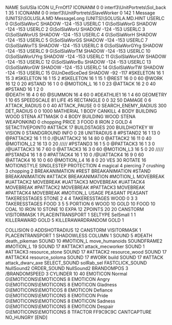 NAME 			SolUSla
ICON 			U_FrnOf17
ICONANM 0 0 interf3\UnitPortrets\Sol_back 1 35 1
ICONANM 0 0 interf3\UnitPortrets\SlaveWorker 0 142 1
Message (UNITS)\SOLUSLA.MD
MessageLong (UNITS)\SOLUSLA.MD.HINT
USERLC 			0 G\SolSlaWorC     SHADOW -124 -153
USERLC 			1 G\SolSlaWorG     SHADOW -124 -153
USERLC          2 G\SolSlaWorU     SHADOW -124 -153
USERLC          3 G\SolSlaWorUS    SHADOW -124 -153
USERLC 			4 G\SolSlaWorH     SHADOW -124 -153
USERLC			5 G\SolSlaWorGS    SHADOW -124 -153
USERLC          7 G\SolSlaWorTS    SHADOW -124 -153
USERLC          8 G\SolSlaWorGYrg  SHADOW -124 -153
USERLC          9 G\SolSlaWorTM    SHADOW -124 -153
USERLC          10 G\SolSlaWorUYrg SHADOW -124 -153
USERLC          11 G\SolSlaWorUW   SHADOW -124 -153
USERLC			12 G\SolSlaWorBu   SHADOW -124 -153
USERLC			13 G\SolSlaWorGW   SHADOW -124 -153
USERLC			14 G\SolSlaWorTW   SHADOW -124 -153
USERLC 			15 G\UnDedSceDed SHADOW -92 -117
#SKELETON       16 1 15 3
#SKELETON       16 1 15 2
#SKELETON       16 1 15 1
@REST      		16 0 0 60
@WORK      		16 12 0 20
#STAND     		16 1 0 0
@MOTION_L  		16 1 0 23
@ATTACK    		16 2 0 40
#PSTAND      	16 1 2 0      
@DEATH     		16 4 0 60
@SUMMON     	16 4 60 0 
#DEATHLIE1 		16 1 4 60
GEOMETRY         1 10 65
SPEEDSCALE              81
LIFE             45
RECTANGLE 		0 0 32 50
DAMAGE   		0 6
ATTACK_RADIUS 	0 0 40
ATTACK_PAUSE 	0 0
SEARCH_ENEMY_RADIUS 300
DET_RADIUS 		0 0 1000
MATHERIAL 		1 BODY
CANKILL 		4 BODY BUILDING WOOD STENA
ATTMASK 0 4 BODY BUILDING WOOD STENA
WEAPONKIND 		0 chopping
PRICE 			3 FOOD 8 IRON 2 GOLD 4
SETACTIVEPOINT0	#ATTACK 17
BUILDSTAGES 	200
BUILDHOTKEY		W
VISION 			0
STANDGROUND
INFO 			0 28
UNITRADIUS 		8
#PSTAND2    16 1 13 0
@PATTACK2   16 1 11 0
/@UATTACK2   16 14 80 0
@ATTACK2    16 11 0 40
@MOTION_L2  16 13 0 20
/////
#PSTAND3    16 1 5 0
@PATTACK3   16 1 3 0
/@UATTACK3   16 7 60 0
@ATTACK3    16 3 0 60
@MOTION_L3  16 5 0 20
/////
#PSTAND4    16 1 8 0
#PATTACK4   16 1 10 0
/@UATTACK4   16 9 0 60
@ATTACK4    16 10 0 60
@MOTION_L4  16 8 0 20
VES 			30
ROTATE 			16
MOTIONSTYLE 	SINGLESTEP
PROTECTION         4 magical 4 piercing 7 crushing 3 chopping 2
BREAKANIMATION #REST
BREAKANIMATION #STAND
BREAKANIMATION #ATTACK
BREAKANIMATION #MOTION_L
MOVEBREAK 		#UATTACK2
MOVEBREAK 		#UATTACK3
MOVEBREAK 		#UATTACK4
MOVEBREAK 		#PATTACK2
MOVEBREAK 		#PATTACK3
MOVEBREAK 		#PATTACK4
MOVEBREAK 		#MOTION_L
USAGE 			PEASANT
PEASANT
TAKERESSTAGES 	STONE  2 4 4
TAKERESSTAGES 	WOOD   0 3 3
TAKERESSTAGES 	FOOD   3 5 5
PORTION 		6 WOOD 10 GOLD 10 FOOD 10 COAL 10 IRON 10 STONE 10
EXPA             12
ZPOINTS	20 20
CANSTORM
VISITORMASK 		1
PLACEINTRANSPORT 	1
SELTYPE SelSmall 1 1
KILLERAWARD             GOLD 5
KILLERAWARDRANDOM       GOLD 1

COLLISION 0
ADDSHOTRADIUS 12
CANSTORM
VISITORMASK 1
PLACEINTRANSPORT 1
SHADOWLESS
COLUMN 1
SOUND 5 #DEATH death_pikeman
SOUND 10 #MOTION_L move_humanoids
SOUNDFRAME2 #MOTION_L 19
SOUND 17 #ATTACK1 attack_mecworker
SOUND 1 #ATTACK3 resource_stone
SOUND 17 #ATTACK2 resource_wood
SOUND 17 #ATTACK4 resource_soloma
SOUND 17 #WORK build
SOUND 17 #ATTACK attack_dwarv_axe
SELECT_SOUND solRab_sel
FASTCLICK_SOUND NullSound2
ORDER_SOUND NullSound2
BRANDOMPOS 3
/BRANDOMSPEED 3
CYLINDER 10 40
EMOTICON Normal G\EMOTICONS\EMOTICONS 8
EMOTICON Angry G\EMOTICONS\EMOTICONS 8
EMOTICON Gladness G\EMOTICONS\EMOTICOS 8
EMOTICON Defiance G\EMOTICONS\EMOTICONS 8
EMOTICON Pride G\EMOTICONS\EMOTICONS 8
EMOTICON Sadness G\EMOTICONS\EMOTICONS 8
EMOTICON Despair G\EMOTICONS\EMOTICONS 8
TFACTOR FF9C9C9C
CANTCAPTURE
NO_HUNGRY
[END]